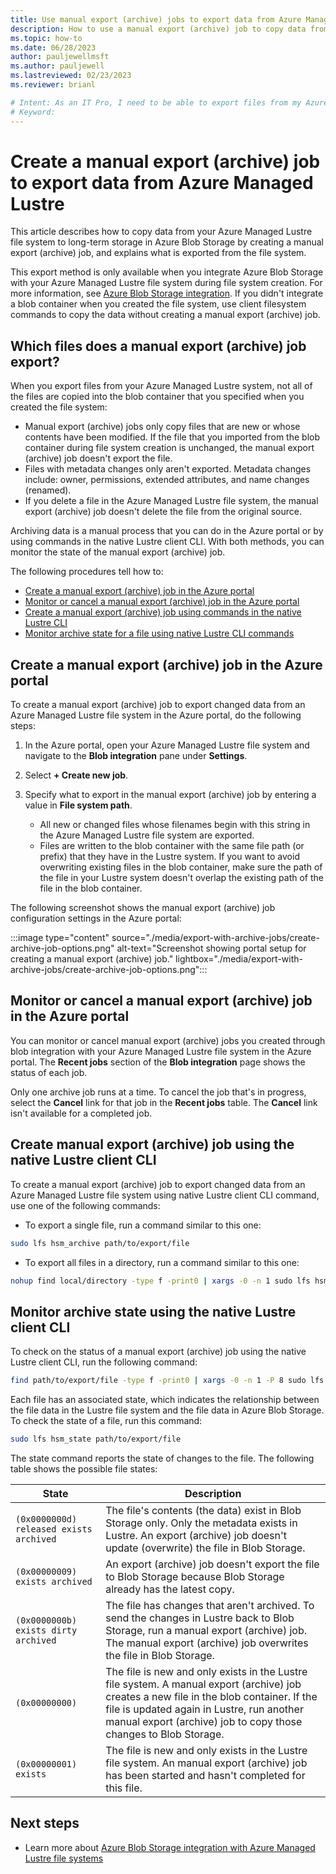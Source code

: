 ```yaml
---
title: Use manual export (archive) jobs to export data from Azure Managed Lustre
description: How to use a manual export (archive) job to copy data from your Azure Managed Lustre file system to long-term storage in Azure Blob Storage.
ms.topic: how-to
ms.date: 06/28/2023
author: pauljewellmsft
ms.author: pauljewell
ms.lastreviewed: 02/23/2023
ms.reviewer: brianl

# Intent: As an IT Pro, I need to be able to export files from my Azure Managed Lustre file system to longterm Azure Blob Storage.
# Keyword: 
---
```


# Create a manual export (archive) job to export data from Azure Managed Lustre

This article describes how to copy data from your Azure Managed Lustre file system to long-term storage in Azure Blob Storage by creating a manual export (archive) job, and explains what is exported from the file system.

This export method is only available when you integrate Azure Blob Storage with your Azure Managed Lustre file system during file system creation. For more information, see [Azure Blob Storage integration](amlfs-overview.md#azure-blob-storage-integration). If you didn't integrate a blob container when you created the file system, use client filesystem commands to copy the data without creating a manual export (archive) job.

## Which files does a manual export (archive) job export?

When you export files from your Azure Managed Lustre system, not all of the files are copied into the blob container that you specified when you created the file system:

- Manual export (archive) jobs only copy files that are new or whose contents have been modified. If the file that you imported from the blob container during file system creation is unchanged, the manual export (archive) job doesn't export the file.
- Files with metadata changes only aren't exported. Metadata changes include: owner, permissions, extended attributes, and name changes (renamed).
- If you delete a file in the Azure Managed Lustre file system, the manual export (archive) job doesn't delete the file from the original source.

Archiving data is a manual process that you can do in the Azure portal or by using commands in the native Lustre client CLI. With both methods, you can monitor the state of the manual export (archive) job.

The following procedures tell how to:

- [Create a manual export (archive) job in the Azure portal](#create-a-manual-export-archive-job-in-the-azure-portal)
- [Monitor or cancel a manual export (archive) job in the Azure portal](#monitor-or-cancel-a-manual-export-archive-job-in-the-azure-portal)
- [Create a manual export (archive) job using commands in the native Lustre CLI](#create-manual-export-archive-job-using-the-native-lustre-client-cli)
- [Monitor archive state for a file using native Lustre CLI commands](#monitor-archive-state-using-the-native-lustre-client-cli)

## Create a manual export (archive) job in the Azure portal

To create a manual export (archive) job to export changed data from an Azure Managed Lustre file system in the Azure portal, do the following steps:

1. In the Azure portal, open your Azure Managed Lustre file system and navigate to the **Blob integration** pane under **Settings**.
1. Select **+ Create new job**.

1. Specify what to export in the manual export (archive) job by entering a value in **File system path**.
   - All new or changed files whose filenames begin with this string in the Azure Managed Lustre file system are exported.
   - Files are written to the blob container with the same file path (or prefix) that they have in the Lustre system. If you want to avoid overwriting existing files in the blob container, make sure the path of the file in your Lustre system doesn't overlap the existing path of the file in the blob container.

The following screenshot shows the manual export (archive) job configuration settings in the Azure portal:

:::image type="content" source="./media/export-with-archive-jobs/create-archive-job-options.png" alt-text="Screenshot showing portal setup for creating a manual export (archive) job." lightbox="./media/export-with-archive-jobs/create-archive-job-options.png":::

## Monitor or cancel a manual export (archive) job in the Azure portal

You can monitor or cancel manual export (archive) jobs you created through blob integration with your Azure Managed Lustre file system in the Azure portal. The **Recent jobs** section of the **Blob integration** page shows the status of each job.

Only one archive job runs at a time. To cancel the job that's in progress, select the **Cancel** link for that job in the **Recent jobs** table. The **Cancel** link isn't available for a completed job.

## Create manual export (archive) job using the native Lustre client CLI

To create a manual export (archive) job to export changed data from an Azure Managed Lustre file system using native Lustre client CLI command, use one of the following commands:

- To export a single file, run a command similar to this one:

```bash
sudo lfs hsm_archive path/to/export/file
```

- To export all files in a directory, run a command similar to this one:

```bash
nohup find local/directory -type f -print0 | xargs -0 -n 1 sudo lfs hsm_archive &
```

## Monitor archive state using the native Lustre client CLI

To check on the status of a manual export (archive) job using the native Lustre client CLI, run the following command:

```bash
find path/to/export/file -type f -print0 | xargs -0 -n 1 -P 8 sudo lfs hsm_action | grep "ARCHIVE" | wc -l
```

Each file has an associated state, which indicates the relationship between the file data in the Lustre file system and the file data in Azure Blob Storage. To check the state of a file, run this command:

```bash
sudo lfs hsm_state path/to/export/file
```

The state command reports the state of changes to the file. The following table shows the possible file states:

|State|Description|
|-----|-----------|
|`(0x0000000d) released exists archived`|The file's contents (the data) exist in Blob Storage only. Only the metadata exists in Lustre. An export (archive) job doesn't update (overwrite) the file in Blob Storage.|
|`(0x00000009) exists archived`|An export (archive) job doesn't export the file to Blob Storage because Blob Storage already has the latest copy.|
|`(0x0000000b) exists dirty archived`|The file has changes that aren't archived. To send the changes in Lustre back to Blob Storage, run a manual export (archive) job. The manual export (archive) job overwrites the file in Blob Storage.|
|`(0x00000000)`|The file is new and only exists in the Lustre file system. A manual export (archive) job creates a new file in the blob container. If the file is updated again in Lustre, run another manual export (archive) job to copy those changes to Blob Storage.|
|`(0x00000001) exists`|The file is new and only exists in the Lustre file system. An manual export (archive) job has been started and hasn't completed for this file. |

## Next steps

- Learn more about [Azure Blob Storage integration with Azure Managed Lustre file systems](blob-integration.md)
